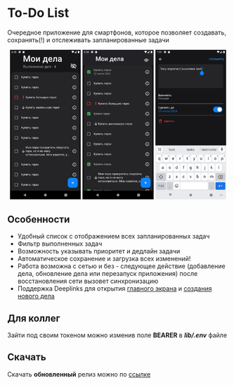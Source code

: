 # To-Do List

Очередное приложение для смартфонов, которое позволяет создавать, сохранять(!) и отслеживать запланированные задачи
<p align = "middle">
<img src = "/assets/screenshots/First.png" width = "32%" />
<img src = "/assets/screenshots/Second.png" width = "32%" />
<img src = "/assets/screenshots/Third.png" width = "32%" />
</p>

## Особенности
 * Удобный список с отображением всех запланированных задач
 * Фильтр выполненных задач
 * Возможность указывать приоритет и дедлайн задачи
 * Автоматическое сохранение и загрузка всех изменений!
 * Работа возможна с сетью и без - следующее действие (добавление дела, обновление дела или перезапуск приложения) после восстановления сети вызовет синхронизацию
 * Поддержка Deeplinks для открытия [главного экрана](list://to-do-app.com/) и [создания нового дела](list://to-do-app.com/new)



## Для коллег
Зайти под своим токеном можно изменив поле **BEARER** в ***lib/.env*** файле


## Скачать

Скачать **обновленный** релиз можно по [ссылке](https://github.com/osekine/ya_Homework/releases/tag/v1.3.0)